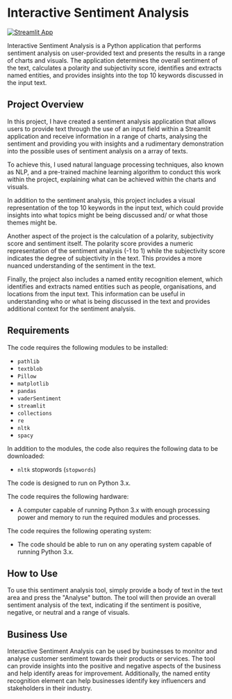 # Interactive Sentiment Analysis

[![Streamlit App](https://static.streamlit.io/badges/streamlit_badge_black_white.svg)](https://elliottfairhall-interactive-sentiment-analysis-main-62u54w.streamlit.app/)

Interactive Sentiment Analysis is a Python application that performs sentiment analysis on user-provided text and presents the results in a range of charts and visuals. The application determines the overall sentiment of the text, calculates a polarity and subjectivity score, identifies and extracts named entities, and provides insights into the top 10 keywords discussed in the input text.

## Project Overview

In this project, I have created a sentiment analysis application that allows users to provide text through the use of an input field within a Streamlit application and receive information in a range of charts, analysing the sentiment and providing you with insights and a rudimentary demonstration into the possible uses of sentiment analysis on a array of texts. 

To achieve this, I used natural language processing techniques, also known as NLP, and a pre-trained machine learning algorithm to conduct this work within the project, explaining what can be achieved within the charts and visuals.

In addition to the sentiment analysis, this project includes a visual representation of the top 10 keywords in the input text, which could provide insights into what topics might be being discussed and/ or what those themes might be.

Another aspect of the project is the calculation of a polarity, subjectivity score and sentiment itself. The polarity score provides a numeric representation of the sentiment analysis (-1 to 1) while the subjectivity score indicates the degree of subjectivity in the text. This provides a more nuanced understanding of the sentiment in the text.

Finally, the project also includes a named entity recognition element, which identifies and extracts named entities such as people, organisations, and locations from the input text. This information can be useful in understanding who or what is being discussed in the text and provides additional context for the sentiment analysis.

## Requirements

The code requires the following modules to be installed:

-   `pathlib`
-   `textblob`
-   `Pillow`
-   `matplotlib`
-   `pandas`
-   `vaderSentiment`
-   `streamlit`
-   `collections`
-   `re`
-   `nltk`
-   `spacy`

In addition to the modules, the code also requires the following data to be downloaded:

-   `nltk` stopwords (`stopwords`)

The code is designed to run on Python 3.x.

The code requires the following hardware:

-   A computer capable of running Python 3.x with enough processing power and memory to run the required modules and processes.

The code requires the following operating system:

-   The code should be able to run on any operating system capable of running Python 3.x.
## How to Use

To use this sentiment analysis tool, simply provide a body of text in the text area and press the "Analyse" button. The tool will then provide an overall sentiment analysis of the text, indicating if the sentiment is positive, negative, or neutral and a range of visuals.

## Business Use

Interactive Sentiment Analysis can be used by businesses to monitor and analyse customer sentiment towards their products or services. The tool can provide insights into the positive and negative aspects of the business and help identify areas for improvement. Additionally, the named entity recognition element can help businesses identify key influencers and stakeholders in their industry.
